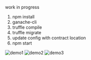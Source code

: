 work in progress

1. npm install
2. ganache-cli
3. truffle compile
4. truffle migrate
5. update config with contract location
6. npm start


![demo1](https://github.com/AlexHilson/climate_blockchain_project/blob/master/blockchain1.gif?raw=true)
![demo2](https://github.com/AlexHilson/climate_blockchain_project/blob/master/blockchain2.gif?raw=true)
![demo3](https://github.com/AlexHilson/climate_blockchain_project/blob/master/blockchain3.gif?raw=true)
